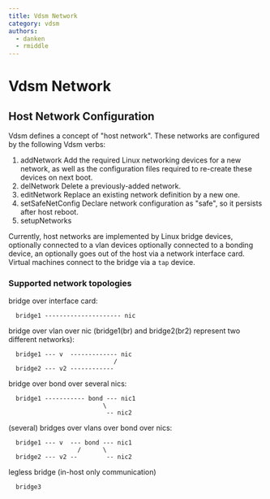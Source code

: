 ```yaml
---
title: Vdsm Network
category: vdsm
authors:
  - danken
  - rmiddle
---
```


# Vdsm Network

## Host Network Configuration

Vdsm defines a concept of "host network". These networks are configured by the following Vdsm verbs:

1.  addNetwork
     Add the required Linux networking devices for a new network, as well as the configuration files required to re-create these devices on next boot.
2.  delNetwork
     Delete a previously-added network.
3.  editNetwork
     Replace an existing network definition by a new one.
4.  setSafeNetConfig
     Declare network configuration as "safe", so it persists after host reboot.
5.  setupNetworks

Currently, host networks are implemented by Linux bridge devices, optionally connected to a vlan devices optionally connected to a bonding device, an optionally goes out of the host via a network interface card. Virtual machines connect to the bridge via a `tap` device.

### Supported network topologies

bridge over interface card:

      bridge1 --------------------- nic

bridge over vlan over nic (bridge1(br) and bridge2(br2) represent two different networks):

      bridge1 --- v  ------------- nic
                                 /
      bridge2 --- v2 ------------

bridge over bond over several nics:

      bridge1 ----------- bond --- nic1
                              \
                               -- nic2

(several) bridges over vlans over bond over nics:

      bridge1 --- v  --- bond --- nic1
                       /      \
      bridge2 --- v2 --        -- nic2

legless bridge (in-host only communication)

      bridge3

